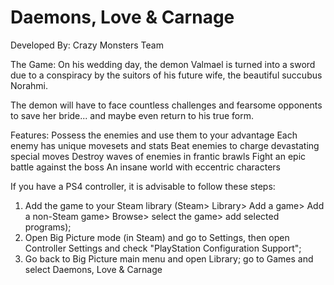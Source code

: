 # Daemons, Love & Carnage
Developed By: Crazy Monsters Team

The Game:
On his wedding day, the demon Valmael is turned into a sword due to a conspiracy by the suitors of his future wife, the beautiful succubus Norahmi. 

The demon will have to face countless challenges and fearsome opponents to save her bride... and maybe even return to his true form.

Features:
Possess the enemies and use them to your advantage
Each enemy has unique movesets and stats
Beat enemies to charge devastating special moves
Destroy waves of enemies in frantic brawls
Fight an epic battle against the boss
An insane world with eccentric characters

If you have a PS4 controller, it is advisable to follow these steps:

1) Add the game to your Steam library (Steam> Library> Add a game> Add a non-Steam game> Browse> select the game> add selected programs);
2) Open Big Picture mode (in Steam) and go to Settings, then open Controller Settings and check "PlayStation Configuration Support";
3) Go back to Big Picture main menu and open Library; go to Games and select Daemons, Love & Carnage
